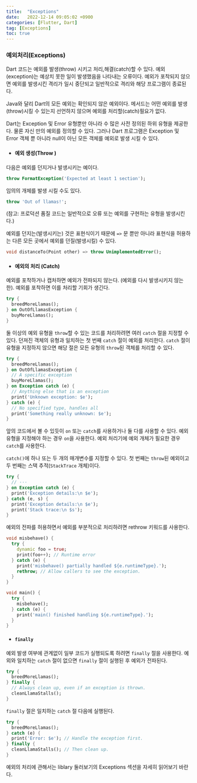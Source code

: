 ```yaml
---
title:  "Exceptions"  
date:   2022-12-14 09:05:02 +0900
categories: [Flutter, Dart]
tag: [Exceptions]
toc: true
---
```

### 예외처리(Exceptions)

Dart 코드는 예외를 발생(throw) 시키고 처리,해결(catch)할 수 있다. 예외(exception)는 예상치 못한 일이 발생했음을 나타내는 오류이다. 예외가 포착되지 않으면 예외를 발생시킨 격리가 일시 중단되고 일반적으로 격리와 해당 프로그램이 종료된다.

Java와 달리 Dart의 모든 예외는 확인되지 않은 예외이다. 메서드는 어떤 예외를 발생(throw)시킬 수 있는지 선언하지 않으며 예외를 처리할(catch)필요가 없다.

Dart는 Exception 및 Error 유형뿐만 아니라 수 많은 사전 정의된 하위 유형을 제공한다. 물론 자신 만의 예외를 정의할 수 있다. 그러나 Dart 프로그램은 Exception 및 Error 객체 뿐 아니라 null이 아닌 모든 객체를 예외로 발생 시킬 수 있다.

- #### 예외 생성(Throw )

다음은 예외를 던지거나 발생시키는 예이다.

``` dart
throw FormatException('Expected at least 1 section');
```

임의의 개체를 발생 시킬 수도 있다.

``` dart
throw 'Out of llamas!';
```

(참고: 프로덕션 품질 코드는 일반적으로 오류 또는 예외를 구현하는 유형을 발생시킨다.)

예외를 던지는(발생시키는) 것은 표현식이기 때문에 `=>` 문 뿐만 아니라 표현식을 허용하는 다른 모든 곳에서 예외를 던질(발생시킬) 수 있다.

``` dart
void distanceTo(Point other) => throw UnimplementedError();
```

- #### 예외의 처리 (Catch)

예외를 포착하거나 캡처하면 예외가 전파되지 않는다. (예외를 다시 발생시키지 않는 한). 예외를 포착하면 이를 처리할 기회가 생긴다.

``` dart
try {
  breedMoreLlamas();
} on OutOfLlamasException {
  buyMoreLlamas();
}
```

둘 이상의 예외 유형을 `throw`할 수 있는 코드를 처리하려면 여러 `catch` 절을 지정할 수 있다. 던져진 객체의 유형과 일치하는 첫 번째 `catch` 절이 예외를 처리한다. `catch` 절이 유형을 지정하지 않으면 해당 절은 모든 유형의 `throw`된 객체를 처리할 수 있다.

``` dart
try {
  breedMoreLlamas();
} on OutOfLlamasException {
  // A specific exception
  buyMoreLlamas();
} on Exception catch (e) {
  // Anything else that is an exception
  print('Unknown exception: $e');
} catch (e) {
  // No specified type, handles all
  print('Something really unknown: $e');
}
```

앞의 코드에서 볼 수 있듯이 `on` 또는 `catch`를 사용하거나 둘 다를 사용할 수 있다. 예외 유형을 지정해야 하는 경우 `on`을 사용한다. 예외 처리기에 예외 개체가 필요한 경우 `catch`를 사용한다.

`catch()`에 하나 또는 두 개의 매개변수를 지정할 수 있다. 첫 번째는 `throw`된 예외이고 두 번째는 스택 추적(`StackTrace` 개체)이다.

``` dart
try {
  // ···
} on Exception catch (e) {
  print('Exception details:\n $e');
} catch (e, s) {
  print('Exception details:\n $e');
  print('Stack trace:\n $s');
}
```

예외의 전파를 허용하면서 예외를 부분적으로 처리하려면 rethrow 키워드를 사용한다.

``` dart
void misbehave() {
  try {
    dynamic foo = true;
    print(foo++); // Runtime error
  } catch (e) {
    print('misbehave() partially handled ${e.runtimeType}.');
    rethrow; // Allow callers to see the exception.
  }
}

void main() {
  try {
    misbehave();
  } catch (e) {
    print('main() finished handling ${e.runtimeType}.');
  }
}
```

- #### `finally`

예외 발생 여부에 관계없이 일부 코드가 실행되도록 하려면 `finally` 절을 사용한다. 예외와 일치하는 `catch` 절이 없으면 `finally` 절이 실행된 후 예외가 전파된다.

``` dart
try {
  breedMoreLlamas();
} finally {
  // Always clean up, even if an exception is thrown.
  cleanLlamaStalls();
}
```

`finally` 절은 일치하는 `catch` 절 다음에 실행된다.

``` dart
try {
  breedMoreLlamas();
} catch (e) {
  print('Error: $e'); // Handle the exception first.
} finally {
  cleanLlamaStalls(); // Then clean up.
}
```

예외의 처리에 관해서는 liblary 둘러보기의 Exceptions 섹션을 자세히 읽어보기 바란다.